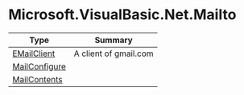﻿
# Microsoft.VisualBasic.Net.Mailto

|Type|Summary|
|----|-------|
|[EMailClient](./EMailClient.md)|A client of gmail.com|
|[MailConfigure](./MailConfigure.md)||
|[MailContents](./MailContents.md)||

